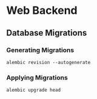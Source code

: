 # Web Backend

## Database Migrations

### Generating Migrations

```
alembic revision --autogenerate
```

### Applying Migrations

```
alembic upgrade head
```

